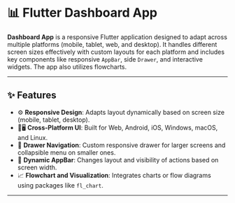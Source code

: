 # 📊 Flutter Dashboard App

**Dashboard App** is a responsive Flutter application designed to adapt across multiple platforms (mobile, tablet, web, and desktop). It handles different screen sizes effectively with custom layouts for each platform and includes key components like responsive `AppBar`, side `Drawer`, and interactive widgets. The app also utilizes flowcharts.

---

## ✨ Features

- ⚙️ **Responsive Design**: Adapts layout dynamically based on screen size (mobile, tablet, desktop).
- 📱🖥️ **Cross-Platform UI**: Built for Web, Android, iOS, Windows, macOS, and Linux.
- 📂 **Drawer Navigation**: Custom responsive drawer for larger screens and collapsible menu on smaller ones.
- 📌 **Dynamic AppBar**: Changes layout and visibility of actions based on screen width.
- 📈 **Flowchart and Visualization**: Integrates charts or flow diagrams using packages like `fl_chart`.
---
